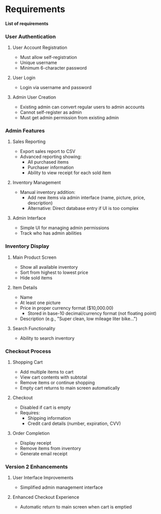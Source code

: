 # Requirements 

#### List of requirements 

### User Authentication
1. User Account Registration
   - Must allow self-registration
   - Unique username
   - Minimum 6-character password

2. User Login
   - Login via username and password

3. Admin User Creation
   - Existing admin can convert regular users to admin accounts
   - Cannot self-register as admin
   - Must get admin permission from existing admin

### Admin Features
1. Sales Reporting
   - Export sales report to CSV
   - Advanced reporting showing:
     - All purchased items
     - Purchaser information
     - Ability to view receipt for each sold item

2. Inventory Management
   - Manual inventory addition:
     - Add new items via admin interface (name, picture, price, description)
     - Alternative: Direct database entry if UI is too complex

3. Admin Interface
   - Simple UI for managing admin permissions
   - Track who has admin abilities

### Inventory Display
1. Main Product Screen
   - Show all available inventory
   - Sort from highest to lowest price
   - Hide sold items

2. Item Details
   - Name
   - At least one picture
   - Price in proper currency format ($10,000.00)
     - Stored in base-10 decimal/currency format (not floating point)
   - Description (e.g., "Super clean, low mileage liter bike...")

3. Search Functionality
   - Ability to search inventory

### Checkout Process
1. Shopping Cart
   - Add multiple items to cart
   - View cart contents with subtotal
   - Remove items or continue shopping
   - Empty cart returns to main screen automatically

2. Checkout
   - Disabled if cart is empty
   - Requires:
     - Shipping information
     - Credit card details (number, expiration, CVV)
   
3. Order Completion
   - Display receipt
   - Remove items from inventory
   - Generate email receipt

### Version 2 Enhancements
1. User Interface Improvements
   - Simplified admin management interface

2. Enhanced Checkout Experience
   - Automatic return to main screen when cart is emptied

